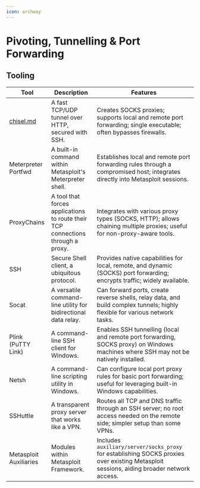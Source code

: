 ```yaml
---
icon: archway
---
```


# Pivoting, Tunnelling & Port Forwarding

## Tooling

| Tool                                           | Description                                                                     | Features                                                                                                                                 |
| ---------------------------------------------- | ------------------------------------------------------------------------------- | ---------------------------------------------------------------------------------------------------------------------------------------- |
| [chisel.md](../../tooling/chisel.md "mention") | A fast TCP/UDP tunnel over HTTP, secured with SSH.                              | Creates SOCKS proxies; supports local and remote port forwarding; single executable; often bypasses firewalls.                           |
| Meterpreter Portfwd                            | A built-in command within Metasploit's Meterpreter shell.                       | Establishes local and remote port forwarding rules through a compromised host; integrates directly into Metasploit sessions.             |
| ProxyChains                                    | A tool that forces applications to route their TCP connections through a proxy. | Integrates with various proxy types (SOCKS, HTTP); allows chaining multiple proxies; useful for non-proxy-aware tools.                   |
| SSH                                            | Secure Shell client, a ubiquitous protocol.                                     | Provides native capabilities for local, remote, and dynamic (SOCKS) port forwarding; encrypts traffic; widely available.                 |
| Socat                                          | A versatile command-line utility for bidirectional data relay.                  | Can forward ports, create reverse shells, relay data, and build complex tunnels; highly flexible for various network tasks.              |
| Plink (PuTTY Link)                             | A command-line SSH client for Windows.                                          | Enables SSH tunnelling (local and remote port forwarding, SOCKS proxy) on Windows machines where SSH may not be natively installed.      |
| Netsh                                          | A command-line scripting utility in Windows.                                    | Can configure local port proxy rules for basic port forwarding; useful for leveraging built-in Windows capabilities.                     |
| SSHuttle                                       | A transparent proxy server that works like a VPN.                               | Routes all TCP and DNS traffic through an SSH server; no root access needed on the remote side; simpler setup than some VPNs.            |
| Metasploit Auxiliaries                         | Modules within Metasploit Framework.                                            | Includes `auxiliary/server/socks_proxy` for establishing SOCKS proxies over existing Metasploit sessions, aiding broader network access. |
